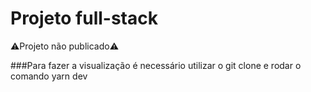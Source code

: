 <h1>Projeto full-stack</h1>

⚠️Projeto não publicado⚠️

###Para fazer a visualização é necessário utilizar o git clone e rodar o comando yarn dev
